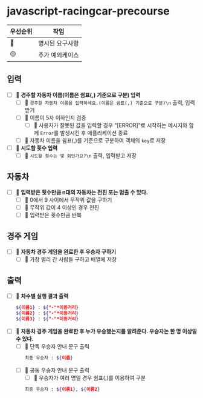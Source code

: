 # javascript-racingcar-precourse

| 우선순위 | 작업            |
| -------- | --------------- |
| 🔴       | 명시된 요구사항 |
| 🟡       | 추가 예외케이스 |

## 입력

- [ ] 🔴 **경주할 자동차 이름(이름은 쉼표(,) 기준으로 구분) 입력**
  - [ ] 🔴 `경주할 자동차 이름을 입력하세요.(이름은 쉼표(,) 기준으로 구분)\n` 출력, 입력받기
  - [ ] 🔴 이름이 5자 이하인지 검증
    - [ ] 🔴 사용자가 잘못된 값을 입력할 경우 "[ERROR]"로 시작하는 메시지와 함께 `Error`를 발생시킨 후 애플리케이션 종료
  - [ ] 🔴 자동차 이름을 쉼표(,)를 기준으로 구분하여 객체의 `key`로 저장
- [ ] 🔴 **시도할 횟수 입력**
  - [ ] 🔴 `시도할 횟수는 몇 회인가요?\n` 출력, 입력받고 저장

## 자동차

- [ ] 🔴 **입력받은 횟수만큼 n대의 자동차는 전진 또는 멈출 수 있다.**
  - [ ] 🔴 0에서 9 사이에서 무작위 값을 구하기
  - [ ] 🔴 무작위 값이 4 이상인 경우 전진
  - [ ] 🔴 입력받은 횟수만큼 반복

## 경주 게임

- [ ] 🔴 **자동차 경주 게임을 완료한 후 우승자 구하기**
  - [ ] 🔴 가장 멀리 간 사람들 구하고 배열에 저장

## 출력

- [ ] 🔴 **차수별 실행 결과 출력**
  ```bash
  ${이름1} : ${"-"*이동거리}
  ${이름2} : ${"-"*이동거리}
  ${이름3} : ${"-"*이동거리}
  ```
- [ ] 🔴 **자동차 경주 게임을 완료한 후 누가 우승했는지를 알려준다. 우승자는 한 명 이상일 수 있다.**
  - [ ] 🔴 단독 우승자 안내 문구 출력
    ```bash
    최종 우승자 : ${이름}
    ```
  - [ ] 🔴 공동 우승자 안내 문구 출력
    - [ ] 🔴 우승자가 여러 명일 경우 쉼표(,)를 이용하여 구분
    ```bash
    최종 우승자 : ${이름1}, ${이름2}
    ```
